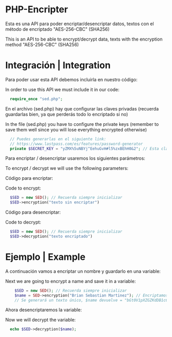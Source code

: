 # PHP-Encripter
Esta es una API para poder encriptar/desencriptar datos, textos con el método de encriptado "AES-256-CBC" (SHA256)

This is an API to be able to encrypt/decrypt data, texts with the encryption method "AES-256-CBC" (SHA256)
# Integración | Integration
Para poder usar esta API debemos incluirla en nuestro código:

In order to use this API we must include it in our code:
```php
  require_once "sed.php";
```
En el archivo (sed.php) hay que configurar las claves privadas (recuerda guardarlas bien, ya que perderás todo lo encriptado si no)

In the file (sed.php) you have to configure the private keys (remember to save them well since you will lose everything encrypted otherwise)
```php
  // Puedes generarlas en el siguiente link:
  // https://www.lastpass.com/es/features/password-generator
  private $SECRET_KEY = "yZMX%5uNBYj^EehuGvH#l5%zxBEhH0&2"; // Esta clave puede contener mayúsculas, minúsculas, números y símbolos
```
Para encriptar / desencriptar usaremos los siguientes parámetros:

To encrypt / decrypt we will use the following parameters:

Código para encriptar:

Code to encrypt:
```php
  $SED = new SED(); // Recuerda siempre inicializar
  $SED->encryption("texto sin encriptar")
```

Código para desencriptar:

Code to decrypt:
```php
  $SED = new SED(); // Recuerda siempre inicializar
  $SED->decryption("texto encriptado")
```
# Ejemplo | Example
A continuación vamos a encriptar un nombre y guardarlo en una variable:

Next we are going to encrypt a name and save it in a variable:
```php
    $SED = new SED(); // Recuerda siempre inicializar
    $name = SED->encryption("Brian Sebastian Martinez"); // Encriptamos texto, también se pueden variables
    // Se generará un texto único, $name devuelve = "bGt0V1pXZGZKdDB1cCtndWphSUpLVjZXQ2FoYVZ4eWtZUTl1SUJNSGZscz0="
  ```
Ahora desencriptaremos la variable:

Now we will decrypt the variable:
```php
  echo $SED->decryption($name);
```
	
  
